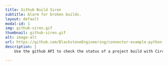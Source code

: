 ```yaml
---
title: Github Build Siren
subtitle: Alarm for broken builds.
layout: default
modal-id: 1
img: github-siren.gif
thumbnail: github-siren.gif
alt: image-alt
url: https://github.com/BlackstoneEngineering/connector-example-python-github-build-failure
description: |
    Use the github API to check the status of a project build with Circle CI or Travis CI. When the build breaks an alarm is set off in the real world to notify you of the problem. 

---
```

